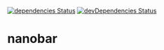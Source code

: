 [![dependencies Status](https://david-dm.org/marcobiedermann/playground/status.svg?path=ui/progress/nanobar)](https://david-dm.org/marcobiedermann/playground?path=ui/progress/nanobar) [![devDependencies Status](https://david-dm.org/marcobiedermann/playground/dev-status.svg?path=ui/progress/nanobar)](https://david-dm.org/marcobiedermann/playground?path=ui/progress/nanobar&type=dev)

# nanobar
